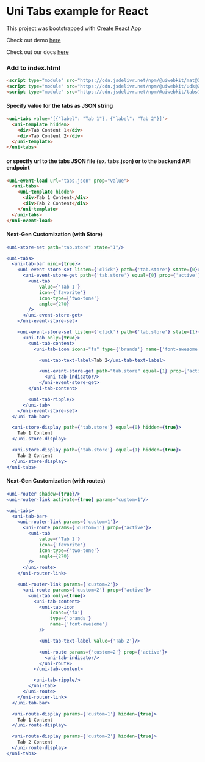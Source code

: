 # Uni Tabs example for React

This project was bootstrapped with [Create React App](https://github.com/facebook/create-react-app)

Check out demo [here](https://uiwebkit.github.io/tabs-react/)

Check out our docs [here](https://uiwebkit.com/wgt/tabs/1/)

### Add to index.html

```html
<script type="module" src="https://cdn.jsdelivr.net/npm/@uiwebkit/mat@2.0.0-8/dist/mat.esm.js"></script>
<script type="module" src="https://cdn.jsdelivr.net/npm/@uiwebkit/udk@2.0.0-20/dist/udk.esm.js"></script>
<script type="module" src="https://cdn.jsdelivr.net/npm/@uiwebkit/tabs@1.0.0/dist/tabs/tabs.esm.js"></script>
```

#### Specify value for the tabs as JSON string

```html
<uni-tabs value='[{"label": "Tab 1"}, {"label": "Tab 2"}]'>
  <uni-template hidden>
    <div>Tab Content 1</div>
    <div>Tab Content 2</div>
  </uni-template>
</uni-tabs>
```

#### or specify url to the tabs JSON file (ex. tabs.json) or to the backend API endpoint

```html
<uni-event-load url="tabs.json" prop="value">
  <uni-tabs>
    <uni-template hidden>
      <div>Tab 1 Content</div>
      <div>Tab 2 Content</div>
    </uni-template>
  </uni-tabs>
</uni-event-load>
```

#### Next-Gen Customization (with Store)

```jsx
<uni-store-set path="tab.store" state="1"/>

<uni-tabs>
  <uni-tab-bar mini={true}>
    <uni-event-store-set listen={'click'} path={'tab.store'} state={0}>
      <uni-event-store-get path={'tab.store'} equal={0} prop={'active'}>
        <uni-tab 
            value={'Tab 1'}
            icon={'favorite'}
            icon-type={'two-tone'}
            angle={270}
        />
      </uni-event-store-get>
    </uni-event-store-set>

    <uni-event-store-set listen={'click'} path={'tab.store'} state={1}>
      <uni-tab only={true}>
        <uni-tab-content>
          <uni-tab-icon icons="fa" type={'brands'} name={'font-awesome'}/>

            <uni-tab-text-label>Tab 2</uni-tab-text-label>

            <uni-event-store-get path="tab.store" equal={1} prop={'active'}>
              <uni-tab-indicator/>
            </uni-event-store-get>
        </uni-tab-content>

        <uni-tab-ripple/>
      </uni-tab>
    </uni-event-store-set>
  </uni-tab-bar>

  <uni-store-display path={'tab.store'} equal={0} hidden={true}>
    Tab 1 Content
  </uni-store-display>

  <uni-store-display path={'tab.store'} equal={1} hidden={true}>
    Tab 2 Content
  </uni-store-display>
</uni-tabs>
```

#### Next-Gen Customization (with routes)

```jsx
<uni-router shadow={true}/>
<uni-router-link activate={true} params="custom=1"/>

<uni-tabs>
  <uni-tab-bar>
    <uni-router-link params={'custom=1'}>
      <uni-route params={'custom=1'} prop={'active'}>
        <uni-tab
            value={'Tab 1'}
            icon={'favorite'}
            icon-type={'two-tone'}
            angle={270}
        />
      </uni-route>
    </uni-router-link>

    <uni-router-link params={'custom=2'}>
      <uni-route params={'custom=2'} prop={'active'}>
        <uni-tab only={true}>
          <uni-tab-content>
            <uni-tab-icon
                icons={'fa'}
                type={'brands'}
                name={'font-awesome'}
            />

            <uni-tab-text-label value={'Tab 2'}/>

            <uni-route params={'custom=2'} prop={'active'}>
              <uni-tab-indicator/>
            </uni-route>
          </uni-tab-content>

          <uni-tab-ripple/>
        </uni-tab>
      </uni-route>
    </uni-router-link>
  </uni-tab-bar>

  <uni-route-display params={'custom=1'} hidden={true}>
    Tab 1 Content
  </uni-route-display>

  <uni-route-display params={'custom=2'} hidden={true}>
    Tab 2 Content
  </uni-route-display>
</uni-tabs>
```
